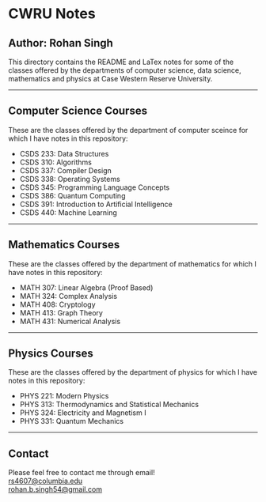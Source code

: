 # CWRU Notes
## Author: Rohan Singh
This directory contains the README and LaTex notes for some of the classes offered by the departments of computer science, data science, mathematics and physics at Case Western Reserve University.

---
## Computer Science Courses
These are the classes offered by the department of computer sceince for which I have notes in this repository:  
  - CSDS 233: Data Structures  
  - CSDS 310: Algorithms  
  - CSDS 337: Compiler Design  
  - CSDS 338: Operating Systems
  - CSDS 345: Programming Language Concepts  
  - CSDS 386: Quantum Computing
  - CSDS 391: Introduction to Artificial Intelligence  
  - CSDS 440: Machine Learning  



---
## Mathematics Courses
These are the classes offered by the department of mathematics for which I have notes in this repository: 
  - MATH 307: Linear Algebra (Proof Based)
  - MATH 324: Complex Analysis  
  - MATH 408: Cryptology   
  - MATH 413: Graph Theory  
  - MATH 431: Numerical Analysis 


---
## Physics Courses
These are the classes offered by the department of physics for which I have notes in this repository:  
  - PHYS 221: Modern Physics 
  - PHYS 313: Thermodynamics and Statistical Mechanics  
  - PHYS 324: Electricity and Magnetism I  
  - PHYS 331: Quantum Mechanics  

---
## Contact
Please feel free to contact me through email!  
rs4607@columbia.edu  
rohan.b.singh54@gmail.com